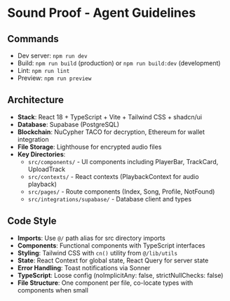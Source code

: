 # Sound Proof - Agent Guidelines

## Commands
- Dev server: `npm run dev`
- Build: `npm run build` (production) or `npm run build:dev` (development)
- Lint: `npm run lint`
- Preview: `npm run preview`

## Architecture
- **Stack**: React 18 + TypeScript + Vite + Tailwind CSS + shadcn/ui
- **Database**: Supabase (PostgreSQL)
- **Blockchain**: NuCypher TACO for decryption, Ethereum for wallet integration
- **File Storage**: Lighthouse for encrypted audio files
- **Key Directories**: 
  - `src/components/` - UI components including PlayerBar, TrackCard, UploadTrack
  - `src/contexts/` - React contexts (PlaybackContext for audio playback)
  - `src/pages/` - Route components (Index, Song, Profile, NotFound)
  - `src/integrations/supabase/` - Database client and types

## Code Style
- **Imports**: Use `@/` path alias for src directory imports
- **Components**: Functional components with TypeScript interfaces
- **Styling**: Tailwind CSS with `cn()` utility from `@/lib/utils`
- **State**: React Context for global state, React Query for server state
- **Error Handling**: Toast notifications via Sonner
- **TypeScript**: Loose config (noImplicitAny: false, strictNullChecks: false)
- **File Structure**: One component per file, co-locate types with components when small
